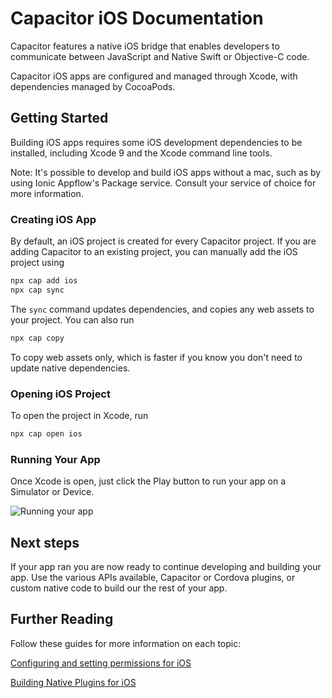 # Capacitor iOS Documentation

Capacitor features a native iOS bridge that enables developers to communicate between JavaScript and Native Swift or Objective-C code.

Capacitor iOS apps are configured and managed through Xcode, with dependencies managed by CocoaPods.

## Getting Started

Building iOS apps requires some iOS development dependencies to be installed, including Xcode 9 and the Xcode command line tools.

Note: It's possible to develop and build iOS apps without a mac, such as by using Ionic Appflow's Package service. Consult your service of choice for more information.

### Creating iOS App

By default, an iOS project is created for every Capacitor project. If you are adding Capacitor to an existing
project, you can manually add the iOS project using

```bash
npx cap add ios
npx cap sync
```

The `sync` command updates dependencies, and copies any web assets to your project. You can also run

```bash
npx cap copy
```

To copy web assets only, which is faster if you know you don't need to update native dependencies.

### Opening iOS Project

To open the project in Xcode, run

```bash
npx cap open ios
```

### Running Your App

Once Xcode is open, just click the Play button to run your app on a Simulator or Device. 

![Running your app](/assets/img/docs/ios/running.png)

## Next steps

If your app ran you are now ready to continue developing and building your app. Use the various APIs available, Capacitor or Cordova plugins, or custom native code to build our the rest of your app.

## Further Reading 

Follow these guides for more information on each topic:

[Configuring and setting permissions for iOS](./configuration)

[Building Native Plugins for iOS](../plugins)
